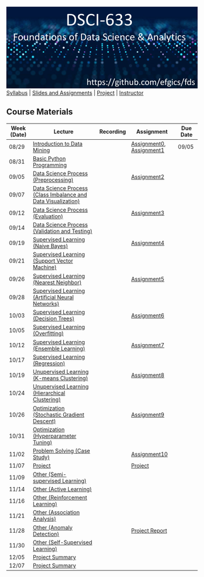 [<img width=900 src="../img/title.png?raw=yes">](../README.md)   
[Syllabus](../README.md) |
[Slides and Assignments](README.md) |
[Project](project.md) |
[Instructor](https://www.rit.edu/directory/efgics-erik-golen) 

## Course Materials

| Week (Date)  | Lecture                                                                                                                                                               | Recording | Assignment                                                                                                                                                               | Due Date |
|-------|-----------------------------------------------------------------------------------------------------------------------------------------------------------------------|-----------|--------------------------------------------------------------------------------------------------------------------------------------------------------------------------|----------|
| 08/29 | [Introduction to Data Mining]()                                   |           | [Assignment0](assignment0.md), [Assignment1](assignment1.md) | 09/05    |
| 08/31 | [Basic Python Programming]()                                      |           |                                                                                                                                                                          |          |
| 09/05 | [Data Science Process (Preprocessing)]()                          |           | [Assignment2]()                                                                                      |     |
| 09/07 | [Data Science Process (Class Imbalance and Data Visualization)]() |           |                                                                                                                                                                          |          |
| 09/12 | [Data Science Process (Evaluation)]()                             |           | [Assignment3]()                                                                                      |     |
| 09/14 | [Data Science Process (Validation and Testing)]()                 |           |                                                                                                                                                                          |          |
| 09/19 | [Supervised Learning (Naive Bayes)]()                             |           | [Assignment4]()                                                                                      |     |
| 09/21 | [Supervised Learning (Support Vector Machine)]()                  |           |                                                                                                                                                                          |          |
| 09/26 | [Supervised Learning (Nearest Neighbor)]()                        |           | [Assignment5]()                                                                                      |     |
| 09/28 | [Supervised Learning (Artificial Neural Networks)]()              |           |                                                                                                                                                                          |          |
| 10/03 | [Supervised Learning (Decision Trees)]()                          |           | [Assignment6]()                                                                                      |     |
| 10/05 | [Supervised Learning (Overfitting)]()                             |           |                                                                                                                                                                          |          |
| 10/12 | [Supervised Learning (Ensemble Learning)]()                       |           | [Assignment7]()                                                                                      |     |
| 10/17 | [Supervised Learning (Regression)]()                              |           |                                                                                                                                                                          |          |
| 10/19 | [Unupervised Learning (K-means Clustering)]()                     |           | [Assignment8]()                                                                                      |     |
| 10/24 | [Unupervised Learning (Hierarchical Clustering)]()                |           |                                                                                                                                                                          |          |
| 10/26 | [Optimization (Stochastic Gradient Descent)]()                    |           | [Assignment9]()                                                                                      |     |
| 10/31 | [Optimization (Hyperparameter Tuning)]()                          |           |                                                                                                                                                                          |          |
| 11/02 | [Problem Solving (Case Study)]()                                  |           | [Assignment10]()                                                                                    |     |
| 11/07 | [Project]()                                                       |           | [Project](https://github.com/hil-se/fds/blob/master/assignments/project.md)                                                                                              |          |
| 11/09 | [Other (Semi-supervised Learning)]()                              |           |                                                                                                                                                                          |          |
| 11/14 | [Other (Active Learning)]()                                       |           |                                                                                                                                                                          |          |
| 11/16 | [Other (Reinforcement Learning)]()                                |           |                                                                                                                                                                          |          |
| 11/21 | [Other (Association Analysis)]()                                  |           |                                                                                                                                                                          |          |
| 11/28 | [Other (Anomaly Detection)]()                                     |           | [Project Report]()                                                   |   |
| 11/30 | [Other (Self-Supervised Learning)]()                              |           |                                                                                                                                                                          |          |
| 12/05 | [Project Summary]()                                               |           |                                                                                                                                                             |          |
| 12/07 | [Project Summary]()                                               |           |                                                                                                                                                                          |          |
